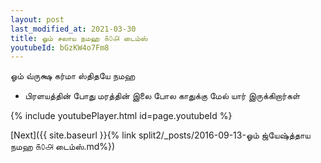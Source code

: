 ```yaml
---
layout: post
last_modified_at: 2021-03-30
title: ஓம் சலாய நமஹ ௧௦௮ டைம்ஸ்
youtubeId: bGzKW4o7Fm8
---
```

 
 
 ஓம் வ்ருக்ஷ கர்மா ஸ்திதயே நமஹ  
 
 -  பிரளயத்தின் போது மரத்தின் இலை போல காதுக்கு மேல் யார் இருக்கிறார்கள் 
 
  
 
  
 
 
 
 
 
 


{% include youtubePlayer.html id=page.youtubeId %}
 
[Next]({{ site.baseurl }}{% link  split2/_posts/2016-09-13-ஓம் ஜ்யேஷ்த்தாய நமஹ ௧௦௮ டைம்ஸ்.md%})
 
